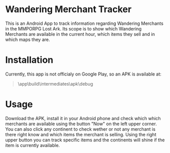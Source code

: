 # Wandering Merchant Tracker
This is an Android App to track information regarding Wandering Merchants in the MMPORPG Lost Ark.
Its scope is to show which Wandering Merchants are available in the current hour, which items they sell and in which maps they are.

# Installation
Currently, this app is not officialy on Google Play, so an APK is available at:
> \app\build\intermediates\apk\debug

# Usage
Download the APK, install it in your Android phone and check which which merchants are available using the button "Now" on the left upper corner. You can also click any continent to check wether or not any merchant is there right know and which items the merchant is selling.
Using the right upper button you can track specific items and the continents will shine if the item is currently available.